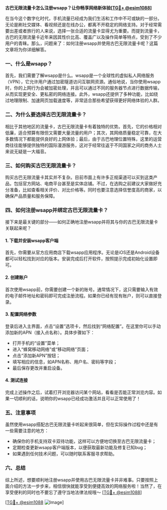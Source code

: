 **古巴无限流量卡怎么注册wsapp？让你畅享网络新体验[[TG💪+ @esim1088](https://t.me/s/esim1088)]**

在当今这个数字化时代，手机流量已经成为我们生活和工作中不可或缺的一部分。无论是刷社交媒体、看视频还是在线办公，都离不开稳定的网络支持。对于经常需要出差或者旅行的人来说，选择一张合适的流量卡显得尤为重要。而提到流量卡，古巴的无限流量卡近年来因其性价比高、覆盖广以及操作简单等特点，受到了不少用户的青睐。那么，问题来了：如何注册wsapp并使用古巴无限流量卡呢？这篇文章将为你详细解答。

### 一、什么是wsapp？

首先，我们需要了解wsapp是什么。wsapp是一个全球性的虚拟私人网络服务（VPN），它允许用户通过加密隧道访问互联网资源。通俗地说，当你使用wsapp时，你的上网行为会被加密处理，并且可以通过不同的服务器节点进行数据传输，从而实现更安全、更私密的网络连接。此外，wsapp还提供了多种功能，比如绕过地理限制、加速网页加载速度等，非常适合那些希望获得更好网络体验的人群。

### 二、为什么要选择古巴无限流量卡？

相比于其他地区的流量卡，古巴无限流量卡有着独特的优势。首先，它的价格相对低廉，适合预算有限但又需要大量流量的用户；其次，其网络质量稳定可靠，在大多数情况下都能提供良好的上网体验；最后，由于古巴地理位置特殊，这里的运营商往往能够提供独特的国际漫游服务，这对于经常往返于不同国家之间的商务人士来说无疑是一大福音。

### 三、如何购买古巴无限流量卡？

购买古巴无限流量卡其实并不复杂。目前市面上有许多正规渠道可以买到这类产品，包括官方网站、电商平台甚至是实体店铺。不过，在选购之前建议大家做好充分准备，比如查看相关评价、对比价格等。同时也要注意选择信誉度高的商家，以确保产品质量和服务保障。

### 四、如何注册wsapp并绑定古巴无限流量卡？

接下来是最关键的部分——如何正确地注册wsapp并将其与你的古巴无限流量卡关联起来呢？

#### 1. 下载并安装wsapp客户端
首先，你需要从官方应用商店下载wsapp应用程序。无论是iOS还是Android设备都可以轻松找到对应的版本。安装完成后打开软件，按照提示完成初始化设置即可。

#### 2. 创建账户
首次使用wsapp前，你需要创建一个新的账号。通常情况下，这只需要输入有效的电子邮件地址和密码即可完成注册流程。如果你已经有现有账户，则可以直接登录。

#### 3. 配置网络参数
登录后进入主界面，点击“设置”选项卡，然后找到“网络配置”。在这里你可以手动添加新的APN（接入点名称）。具体步骤如下：
- 打开手机的“设置”菜单；
- 进入“蜂窝移动网络”或“移动网络”页面；
- 点击“添加新APN”按钮；
- 填写相应的信息，如APN名称、用户名、密码等字段；
- 最后保存更改并重启设备。

#### 4. 测试连接
完成上述操作之后，试着打开浏览器访问某个网站，看看是否能正常浏览内容。如果一切顺利的话，说明你的wsapp已经成功激活并且可以正常使用了！

### 五、注意事项

虽然使用wsapp搭配古巴无限流量卡听起来很简单，但在实际操作过程中还是有一些需要注意的地方：
- 确保你的手机支持双卡双待功能，这样可以方便地切换至古巴无限流量卡；
- 定期检查更新wsapp客户端版本，以便获取最新功能及修复已知bug；
- 如果遇到任何技术问题，可以随时联系客服寻求帮助。

### 六、总结

综上所述，想要顺利地注册wsapp并使用古巴无限流量卡并非难事。只要按照上面介绍的方法一步步来，相信很快就能享受到便捷高效的网络服务啦！当然了，在享受便利的同时也不要忘了遵守当地法律法规哦～ [[TG💪+ @esim1088](https://t.me/s/esim1088)]

[[TG💪+ @esim1088](https://t.me/s/esim1088) ![Image](https://i.postimg.cc/4NQfJmqS/Snipaste-2025-05-13-00-14-12.png)]